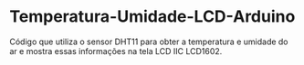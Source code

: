 # Temperatura-Umidade-LCD-Arduino
 Código que utiliza o sensor DHT11 para obter a temperatura e umidade do ar e mostra essas informações na tela LCD IIC LCD1602.
